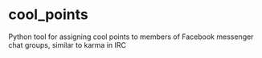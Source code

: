 # cool_points
Python tool for assigning cool points to members of Facebook messenger chat groups, similar to karma in IRC
